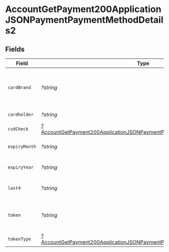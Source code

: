 # AccountGetPayment200ApplicationJSONPaymentPaymentMethodDetails2


## Fields

| Field                                                                                                                                                                            | Type                                                                                                                                                                             | Required                                                                                                                                                                         | Description                                                                                                                                                                      | Example                                                                                                                                                                          |
| -------------------------------------------------------------------------------------------------------------------------------------------------------------------------------- | -------------------------------------------------------------------------------------------------------------------------------------------------------------------------------- | -------------------------------------------------------------------------------------------------------------------------------------------------------------------------------- | -------------------------------------------------------------------------------------------------------------------------------------------------------------------------------- | -------------------------------------------------------------------------------------------------------------------------------------------------------------------------------- |
| `cardBrand`                                                                                                                                                                      | *?string*                                                                                                                                                                        | :heavy_minus_sign:                                                                                                                                                               | Card brand of the card, for example, visa, master.                                                                                                                               | visa                                                                                                                                                                             |
| `cardholder`                                                                                                                                                                     | *?string*                                                                                                                                                                        | :heavy_minus_sign:                                                                                                                                                               | Card holder name.                                                                                                                                                                | John Doe                                                                                                                                                                         |
| `cvdCheck`                                                                                                                                                                       | [?AccountGetPayment200ApplicationJSONPaymentPaymentMethodDetails2CvdCheck](../../models/operations/AccountGetPayment200ApplicationJSONPaymentPaymentMethodDetails2CvdCheck.md)   | :heavy_minus_sign:                                                                                                                                                               | N/A                                                                                                                                                                              |                                                                                                                                                                                  |
| `expiryMonth`                                                                                                                                                                    | *?string*                                                                                                                                                                        | :heavy_minus_sign:                                                                                                                                                               | Expiration month for the card.                                                                                                                                                   | 12                                                                                                                                                                               |
| `expiryYear`                                                                                                                                                                     | *?string*                                                                                                                                                                        | :heavy_minus_sign:                                                                                                                                                               | Expiration year for the card.                                                                                                                                                    | 2023                                                                                                                                                                             |
| `last4`                                                                                                                                                                          | *?string*                                                                                                                                                                        | :heavy_minus_sign:                                                                                                                                                               | Last 4 digits of the card.                                                                                                                                                       | 3456                                                                                                                                                                             |
| `token`                                                                                                                                                                          | *?string*                                                                                                                                                                        | :heavy_minus_sign:                                                                                                                                                               | Payment method token for the Payment.                                                                                                                                            | 2f40537f-769c-4f80-b3fb-b5cff67d457d                                                                                                                                             |
| `tokenType`                                                                                                                                                                      | [?AccountGetPayment200ApplicationJSONPaymentPaymentMethodDetails2TokenType](../../models/operations/AccountGetPayment200ApplicationJSONPaymentPaymentMethodDetails2TokenType.md) | :heavy_minus_sign:                                                                                                                                                               | Type of the token.                                                                                                                                                               |                                                                                                                                                                                  |